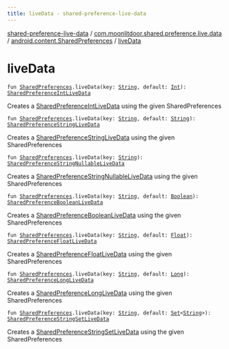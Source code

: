 ```yaml
---
title: liveData - shared-preference-live-data
---
```


[shared-preference-live-data](../../index.html) / [com.moonlitdoor.shared.preference.live.data](../index.html) / [android.content.SharedPreferences](index.html) / [liveData](./live-data.html)

# liveData

`fun `[`SharedPreferences`](https://developer.android.com/reference/android/content/SharedPreferences.html)`.liveData(key: `[`String`](https://kotlinlang.org/api/latest/jvm/stdlib/kotlin/-string/index.html)`, default: `[`Int`](https://kotlinlang.org/api/latest/jvm/stdlib/kotlin/-int/index.html)`): `[`SharedPreferenceIntLiveData`](../-shared-preference-int-live-data/index.html)

Creates a [SharedPreferenceIntLiveData](../-shared-preference-int-live-data/index.html) using the given SharedPreferences

`fun `[`SharedPreferences`](https://developer.android.com/reference/android/content/SharedPreferences.html)`.liveData(key: `[`String`](https://kotlinlang.org/api/latest/jvm/stdlib/kotlin/-string/index.html)`, default: `[`String`](https://kotlinlang.org/api/latest/jvm/stdlib/kotlin/-string/index.html)`): `[`SharedPreferenceStringLiveData`](../-shared-preference-string-live-data/index.html)

Creates a [SharedPreferenceStringLiveData](../-shared-preference-string-live-data/index.html) using the given SharedPreferences

`fun `[`SharedPreferences`](https://developer.android.com/reference/android/content/SharedPreferences.html)`.liveData(key: `[`String`](https://kotlinlang.org/api/latest/jvm/stdlib/kotlin/-string/index.html)`): `[`SharedPreferenceStringNullableLiveData`](../-shared-preference-string-nullable-live-data/index.html)

Creates a [SharedPreferenceStringNullableLiveData](../-shared-preference-string-nullable-live-data/index.html) using the given SharedPreferences

`fun `[`SharedPreferences`](https://developer.android.com/reference/android/content/SharedPreferences.html)`.liveData(key: `[`String`](https://kotlinlang.org/api/latest/jvm/stdlib/kotlin/-string/index.html)`, default: `[`Boolean`](https://kotlinlang.org/api/latest/jvm/stdlib/kotlin/-boolean/index.html)`): `[`SharedPreferenceBooleanLiveData`](../-shared-preference-boolean-live-data/index.html)

Creates a [SharedPreferenceBooleanLiveData](../-shared-preference-boolean-live-data/index.html) using the given SharedPreferences

`fun `[`SharedPreferences`](https://developer.android.com/reference/android/content/SharedPreferences.html)`.liveData(key: `[`String`](https://kotlinlang.org/api/latest/jvm/stdlib/kotlin/-string/index.html)`, default: `[`Float`](https://kotlinlang.org/api/latest/jvm/stdlib/kotlin/-float/index.html)`): `[`SharedPreferenceFloatLiveData`](../-shared-preference-float-live-data/index.html)

Creates a [SharedPreferenceFloatLiveData](../-shared-preference-float-live-data/index.html) using the given SharedPreferences

`fun `[`SharedPreferences`](https://developer.android.com/reference/android/content/SharedPreferences.html)`.liveData(key: `[`String`](https://kotlinlang.org/api/latest/jvm/stdlib/kotlin/-string/index.html)`, default: `[`Long`](https://kotlinlang.org/api/latest/jvm/stdlib/kotlin/-long/index.html)`): `[`SharedPreferenceLongLiveData`](../-shared-preference-long-live-data/index.html)

Creates a [SharedPreferenceLongLiveData](../-shared-preference-long-live-data/index.html) using the given SharedPreferences

`fun `[`SharedPreferences`](https://developer.android.com/reference/android/content/SharedPreferences.html)`.liveData(key: `[`String`](https://kotlinlang.org/api/latest/jvm/stdlib/kotlin/-string/index.html)`, default: `[`Set`](https://kotlinlang.org/api/latest/jvm/stdlib/kotlin.collections/-set/index.html)`<`[`String`](https://kotlinlang.org/api/latest/jvm/stdlib/kotlin/-string/index.html)`>): `[`SharedPreferenceStringSetLiveData`](../-shared-preference-string-set-live-data/index.html)

Creates a [SharedPreferenceStringSetLiveData](../-shared-preference-string-set-live-data/index.html) using the given SharedPreferences

